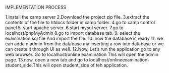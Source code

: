 	
IMPLEMENTATION PROCESS

1.Install the xamp server
2.Download the project zip file.
3.extract the contents of the file to htdocs folder in xamp folder.
4.go to xamp control panel
5. start apache server.
6.start mysql server.
7.go to localhost/phpMyAdmin
8.go to import database tab.
9. select the examination.sql file
And import the file.
10. now the database is ready 
11. we can adda n admin from the database my inserting a row into database or we can create it through UI as well.
12.Now, Let’s run the application go to any web browser.
Go to localhost/online examination
This will open the admin page.
13.now, open a new tab and go to localhost/onlineexamination-student_side.This will open student_side of teh application.






